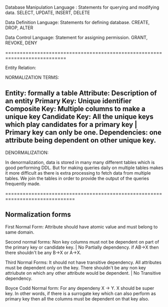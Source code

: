 Database Manipulation Language : Statements for querying and modifying data.
SELECT, UPDATE, INSERT, DELETE

Data Definition Language: Statements for defining database.
CREATE, DROP, ALTER

Data Control Language: Statement for assigning permission.
GRANT, REVOKE, DENY

===========================================================================

Entity Relation:

NORMALIZATION TERMS:

Entity: formally a table
Attribute: Description of an entity
Primary Key: Unique identifier
Composite Key: Multiple columns to make a unique key
Candidate Key: All the unique keys which play candidates for a primary key | Primary key can only be one.
Dependencies: one attribute being dependent on other unique key.
------------------------------------------------------------------------------

DENORMALIZATION:

In denormalization, data is stored in many many different tables which is good performing DDL.
But for making queries daily on multiple tables makes it more difficult as there is extra processing to fetch data from multiple tables.
We join the tables in order to provide the output of the queries frequently made.

==============================================================================

Normalization forms
-----------------

First Normal Form:
Attribute should have atomic value and must belong to same domain.

Second normal forms:
Non key columns must not be dependent on part of the primary key or candidate key. | No Partially dependency.
if AB->X then there shouldn't be any B->X or A->X.

Third Normal Forms:
It should not have transitive dependency. 
All attributes must be dependent only on the key. There shouldn't be any non key attriubute on which any other attribute would be dependent. | No Transitive dependency. 

Boyce Codd Normal form:
For any dependeny X -> Y. X should be super key. 
In other words, if there is a surrogate key which can also perform as primary key then all the columns must be dependent on that 
key also.








